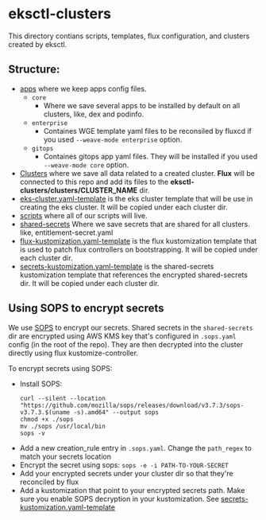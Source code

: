 # eksctl-clusters
This directory contians scripts, templates, flux configuration, and clusters created by eksctl.

## Structure:
- [apps](./apps/) where we keep apps config files.
    - `core`
        - Where we save several apps to be installed by default on all clusters, like, dex and podinfo.
    - `enterprise`
        - Containes WGE template yaml files to be reconsiled by fluxcd if you used `--weave-mode enterprise` option.
    - `gitops`
        - Containes gitops app yaml files. They will be installed if you used `--weave-mode core` option.
- [Clusters](./clusters/) where we save all data related to a created cluster. **Flux** will be connected to this repo and add its files to the **eksctl-clusters/clusters/CLUSTER_NAME** dir.
- [eks-cluster.yaml-template](./eks-cluster.yaml-template) is the eks cluster template that will be use in creating the eks cluster. It will be copied under each cluster dir.
- [scripts](./scripts/) where all of our scripts will live.
- [shared-secrets](./shared-secrets/) Where we save secrets that are shared for all clusters. like, entitlement-secret.yaml
- [flux-kustomization.yaml-template](./flux-kustomization.yaml-template) is the flux kustomization template that is used to patch flux controllers on bootstrapping. It will be copied under each cluster dir.
- [secrets-kustomization.yaml-template](./secrets-kustomization.yaml-template) is the shared-secrets kustomization template that references the encrypted shared-secrets dir. It will be copied under each cluster dir.

## Using SOPS to encrypt secrets
We use [SOPS](https://github.com/mozilla/sops) to encrypt our secrets. Shared secrets in the `shared-secrets` dir are encrypted using AWS KMS key that's configured in `.sops.yaml` config (in the root of the repo). They are then decrypted into the cluster directly using flux kustomize-controller.

To encrypt secrets using SOPS:
- Install SOPS:
    ```
    curl --silent --location "https://github.com/mozilla/sops/releases/download/v3.7.3/sops-v3.7.3.$(uname -s).amd64" --output sops
    chmod +x ./sops
    mv ./sops /usr/local/bin
    sops -v
    ```
- Add a new creation_rule entry in `.sops.yaml`. Change the `path_regex` to match your secrets location
- Encrypt the secret using sops: `sops -e -i PATH-TO-YOUR-SECRET`
- Add your encrypted secrets under your cluster dir so that they're reconciled by flux
- Add a kustomization that point to your encrypted secrets path. Make sure you enable SOPS decryption in your kustomization. See [secrets-kustomization.yaml-template](./secrets-kustomization.yaml-template)
